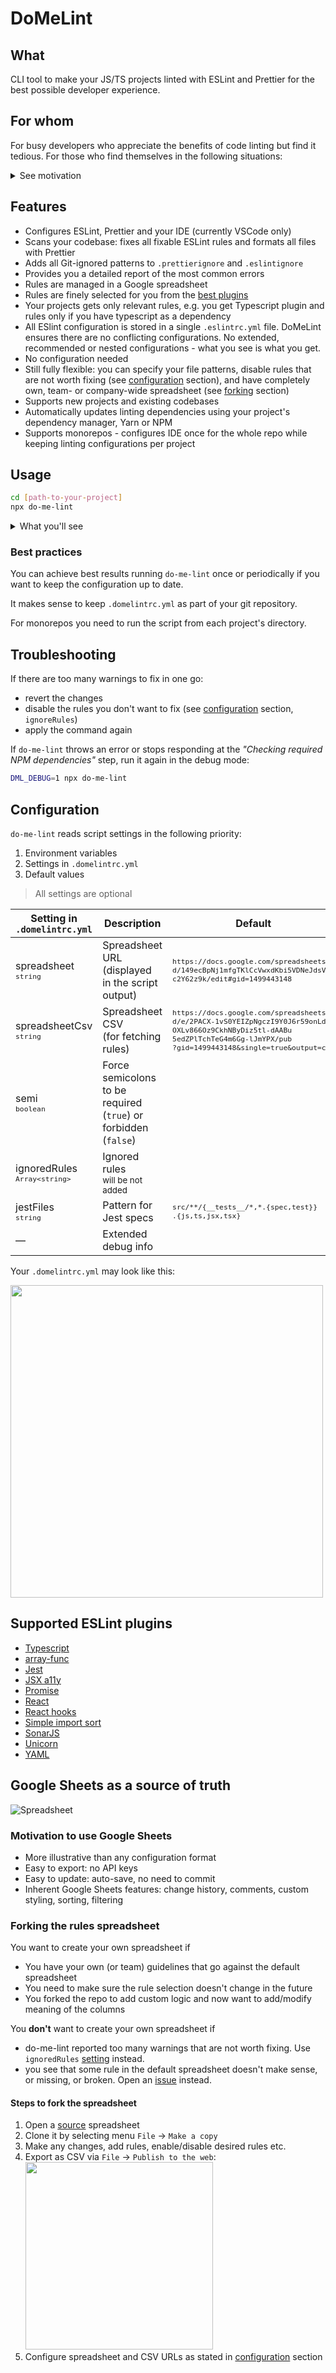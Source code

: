 # DoMeLint

## What

CLI tool to make your JS/TS projects linted with ESLint and Prettier for the best possible developer experience.

## For whom

For busy developers who appreciate the benefits of code linting but find it tedious. For those who find themselves in the following situations:

<details>
<summary>See motivation</summary>
<p>

**I spend too much time to read ESLint rule docs.** It indicates that you are not happy with just applying recommended configs. To make a concious choice you have to learn what is considered a warning, how it might conflict with other rules, test all the rule options. **For hundreds of rules.**

**I don't remember why this rule is here.** Is your current config specific to the project? Do you keep track of the reasons to enable or disable a specific rule?

**I'm not sure if a rule is enabled in my config at all.** ESLint configurations work like layers: one recommended config can enable a rule, another one can cancel it, recommended configs are usually extended from some "base" in a tree-like hierarchy. In addition your project config may be impacted by the parent folder config unless you explicitly forbid it.

**I'd like to use modern ESLint plugins, but I have no time to monitor it.** You suspect that ESLint world is awesome, but trying out all these plugins?

**Sometimes I see more than one warning for the same code.** It indicates you have conflicting rules, or some cases are covered by Typescript.

</p>
</details>

## Features

- Configures ESLint, Prettier and your IDE (currently VSCode only)
- Scans your codebase: fixes all fixable ESLint rules and formats all files with Prettier
- Adds all Git-ignored patterns to `.prettierignore` and `.eslintignore`
- Provides you a detailed report of the most common errors
- Rules are managed in a Google spreadsheet
- Rules are finely selected for you from the [best plugins](#supported-eslint-plugins)
- Your projects gets only relevant rules, e.g. you get Typescript plugin and rules only if you have typescript as a dependency
- All ESlint configuration is stored in a single `.eslintrc.yml` file. DoMeLint ensures there are no conflicting configurations. No extended, recommended or nested configurations - what you see is what you get.
- No configuration needed
- Still fully flexible: you can specify your file patterns, disable rules that are not worth fixing (see [configuration](#configuration) section), and have completely own, team- or company-wide spreadsheet (see [forking](#forking-the-rules-spreadsheet) section)
- Supports new projects and existing codebases
- Automatically updates linting dependencies using your project's dependency manager, Yarn or NPM
- Supports monorepos - configures IDE once for the whole repo while keeping linting configurations per project

## Usage

```bash
cd [path-to-your-project]
npx do-me-lint
```

<details>
<summary>What you'll see</summary>
<p>

![DoMeLint in action](https://raw.githubusercontent.com/nikolai-katkov/do-me-lint/master/docs/in-action.png)

</p>
</details>

### Best practices

You can achieve best results running `do-me-lint` once or periodically if you want to keep the configuration up to date.

It makes sense to keep `.domelintrc.yml` as part of your git repository.

For monorepos you need to run the script from each project's directory.

## Troubleshooting

If there are too many warnings to fix in one go:

- revert the changes
- disable the rules you don't want to fix (see [configuration](#configuration) section, `ignoreRules`)
- apply the command again

If `do-me-lint` throws an error or stops responding at the _"Checking required NPM dependencies"_ step, run it again in the debug mode:

```bash
DML_DEBUG=1 npx do-me-lint
```

## Configuration

`do-me-lint` reads script settings in the following priority:

1. Environment variables
2. Settings in `.domelintrc.yml`
3. Default values

> All settings are optional

| Setting in `.domelintrc.yml`                     | Description                                                     | Default                                                                                                                                                                                                            | Environment variable                                          |
| ------------------------------------------------ | --------------------------------------------------------------- | ------------------------------------------------------------------------------------------------------------------------------------------------------------------------------------------------------------------ | ------------------------------------------------------------- |
| spreadsheet<br> <small>`string`</small>          | Spreadsheet URL (displayed in the script output)                | <small>`https://docs.google.com/spreadsheets/`<br>`d/149ecBpNj1mfgTKlCcVwxdKbi5VDNeJdsVW-`<br>`c2Y62z9k/edit#gid=1499443148` </small>                                                                              | DML_SPREADSHEET <br> <small>`string`</small>                  |
| spreadsheetCsv<br> <small>`string`</small>       | Spreadsheet CSV <br> (for fetching rules)                       | <small>`https://docs.google.com/spreadsheets/`<br>`d/e/2PACX-1vS0YEIZpNgczI9Y0J6r59onLdrh`<br>`OXLv866Oz9CkhNByDiz5tl-dAABu`<br>`5edZPlTchTeG4m6Gg-lJmYPX/pub`<br>`?gid=1499443148&single=true&output=csv`</small> | DML_SPREADSHEET_CSV <br> <small>`string`</small>              |
| semi <br> <small>`boolean`</small>               | Force semicolons to be required (`true`) or forbidden (`false`) |                                                                                                                                                                                                                    | DML_SEMI <br> <small>`"1"` (other values are false)</small>   |
| ignoredRules <br> <small>`Array<string>`</small> | Ignored rules <br> <small>will be not added</small>             |                                                                                                                                                                                                                    | DML_IGNORED_RULES<br> <small>`comma-separated string`</small> |
| jestFiles<br> <small>`string`</small>            | Pattern for Jest specs                                          | <small> `src/**/{__tests__/*,*.{spec,test}}`<br>`.{js,ts,jsx,tsx}`</small>                                                                                                                                         | DML_JEST_FILES <br> <small>`string`</small>                   |
| —                                                | Extended debug info                                             |                                                                                                                                                                                                                    | DML_DEBUG <br> <small>`"1"` (other values are false)</small>  |

Your `.domelintrc.yml` may look like this:

<img src="https://raw.githubusercontent.com/nikolai-katkov/do-me-lint/master/docs/domelintrc-example.png" width="500">

## Supported ESLint plugins

- [Typescript](https://github.com/typescript-eslint/typescript-eslint/tree/master/packages/eslint-plugin)
- [array-func](https://github.com/freaktechnik/eslint-plugin-array-func)
- [Jest](https://github.com/jest-community/eslint-plugin-jest)
- [JSX a11y](https://github.com/jsx-eslint/eslint-plugin-jsx-a11y)
- [Promise](https://github.com/xjamundx/eslint-plugin-promise)
- [React](https://github.com/yannickcr/eslint-plugin-react)
- [React hooks](https://github.com/facebook/react/tree/master/packages/eslint-plugin-react-hooks)
- [Simple import sort](https://github.com/lydell/eslint-plugin-simple-import-sort)
- [SonarJS](https://github.com/SonarSource/eslint-plugin-sonarjs)
- [Unicorn](https://github.com/sindresorhus/eslint-plugin-unicorn)
- [YAML](https://github.com/ota-meshi/eslint-plugin-yml)

## Google Sheets as a source of truth

![Spreadsheet](https://raw.githubusercontent.com/nikolai-katkov/do-me-lint/master/docs/spreadsheet.png)

### Motivation to use Google Sheets

- More illustrative than any configuration format
- Easy to export: no API keys
- Easy to update: auto-save, no need to commit
- Inherent Google Sheets features: change history, comments, custom styling, sorting, filtering

### Forking the rules spreadsheet

You want to create your own spreadsheet if

- You have your own (or team) guidelines that go against the default spreadsheet
- You need to make sure the rule selection doesn't change in the future
- You forked the repo to add custom logic and now want to add/modify meaning of the columns

You **don't** want to create your own spreadsheet if

- do-me-lint reported too many warnings that are not worth fixing. Use `ignoredRules` [setting](#configuration) instead.
- you see that some rule in the default spreadsheet doesn't make sense, or missing, or broken. Open an [issue](https://github.com/nikolai-katkov/do-me-lint/issues) instead.

#### Steps to fork the spreadsheet

1. Open a [source](https://docs.google.com/spreadsheets/d/149ecBpNj1mfgTKlCcVwxdKbi5VDNeJdsVW-c2Y62z9k/edit#gid=1499443148) spreadsheet
2. Clone it by selecting menu `File` -> `Make a copy`
3. Make any changes, add rules, enable/disable desired rules etc.
4. Export as CSV via `File` -> `Publish to the web`: <br /><img src="https://raw.githubusercontent.com/nikolai-katkov/do-me-lint/master/docs/csv-publish.png" width="300"/>
5. Configure spreadsheet and CSV URLs as stated in [configuration](#configuration) section
